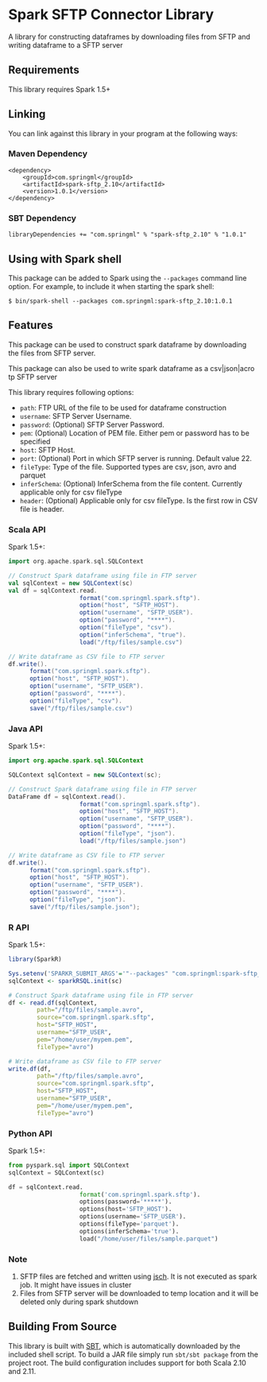 # Spark SFTP Connector Library

A library for constructing dataframes by downloading files from SFTP and writing dataframe to a SFTP server

## Requirements

This library requires Spark 1.5+

## Linking
You can link against this library in your program at the following ways:

### Maven Dependency
```
<dependency>
	<groupId>com.springml</groupId>
	<artifactId>spark-sftp_2.10</artifactId>
	<version>1.0.1</version>
</dependency>

```

### SBT Dependency
```
libraryDependencies += "com.springml" % "spark-sftp_2.10" % "1.0.1"
```


## Using with Spark shell
This package can be added to Spark using the `--packages` command line option.  For example, to include it when starting the spark shell:

```
$ bin/spark-shell --packages com.springml:spark-sftp_2.10:1.0.1
```

## Features
This package can be used to construct spark dataframe by downloading the files from SFTP server.

This package can also be used to write spark dataframe as a csv|json|acro tp SFTP server

This library requires following options:
* `path`: FTP URL of the file to be used for dataframe construction
* `username`: SFTP Server Username. 
* `password`: (Optional) SFTP Server Password. 
* `pem`: (Optional) Location of PEM file. Either pem or password has to be specified
* `host`: SFTP Host.
* `port`: (Optional) Port in which SFTP server is running. Default value 22.
* `fileType`: Type of the file. Supported types are csv, json, avro and parquet
* `inferSchema`: (Optional) InferSchema from the file content. Currently applicable only for csv fileType
* `header`: (Optional) Applicable only for csv fileType. Is the first row in CSV file is header. 


### Scala API
Spark 1.5+:
```scala
import org.apache.spark.sql.SQLContext

// Construct Spark dataframe using file in FTP server
val sqlContext = new SQLContext(sc)
val df = sqlContext.read.
				    format("com.springml.spark.sftp").
				    option("host", "SFTP_HOST").
				    option("username", "SFTP_USER").
				    option("password", "****").
				    option("fileType", "csv").
				    option("inferSchema", "true").
				    load("/ftp/files/sample.csv")

// Write dataframe as CSV file to FTP server
df.write().
      format("com.springml.spark.sftp").
      option("host", "SFTP_HOST").
      option("username", "SFTP_USER").
      option("password", "****").
      option("fileType", "csv").
      save("/ftp/files/sample.csv")

```


### Java API
Spark 1.5+:
```java
import org.apache.spark.sql.SQLContext

SQLContext sqlContext = new SQLContext(sc);

// Construct Spark dataframe using file in FTP server
DataFrame df = sqlContext.read().
					format("com.springml.spark.sftp").
				    option("host", "SFTP_HOST").
				    option("username", "SFTP_USER").
				    option("password", "****").
				    option("fileType", "json").
				    load("/ftp/files/sample.json")

// Write dataframe as CSV file to FTP server
df.write().
      format("com.springml.spark.sftp").
      option("host", "SFTP_HOST").
      option("username", "SFTP_USER").
      option("password", "****").
      option("fileType", "json").
      save("/ftp/files/sample.json");
```

### R API
Spark 1.5+:
```r
library(SparkR)

Sys.setenv('SPARKR_SUBMIT_ARGS'='"--packages" "com.springml:spark-sftp_2.10:1.0.1" "sparkr-shell"')
sqlContext <- sparkRSQL.init(sc)

# Construct Spark dataframe using file in FTP server
df <- read.df(sqlContext,
		path="/ftp/files/sample.avro",
		source="com.springml.spark.sftp",
		host="SFTP_HOST",
		username="SFTP_USER",
		pem="/home/user/mypem.pem",
		fileType="avro")

# Write dataframe as CSV file to FTP server
write.df(df,
        path="/ftp/files/sample.avro",
        source="com.springml.spark.sftp",
        host="SFTP_HOST",
        username="SFTP_USER",
        pem="/home/user/mypem.pem",
        fileType="avro")
```

### Python API
Spark 1.5+:
```python
from pyspark.sql import SQLContext
sqlContext = SQLContext(sc)

df = sqlContext.read.
					format('com.springml.spark.sftp').
					options(password='*****').
					options(host='SFTP_HOST').
					options(username='SFTP_USER').
					options(fileType='parquet').
					options(inferSchema='true').
					load("/home/user/files/sample.parquet")

```

### Note
1. SFTP files are fetched and written using [jsch](http://www.jcraft.com/jsch/). It is not executed as spark job. It might have issues in cluster
2. Files from SFTP server will be downloaded to temp location and it will be deleted only during spark shutdown


## Building From Source
This library is built with [SBT](http://www.scala-sbt.org/0.13/docs/Command-Line-Reference.html), which is automatically downloaded by the included shell script. To build a JAR file simply run `sbt/sbt package` from the project root. The build configuration includes support for both Scala 2.10 and 2.11.
